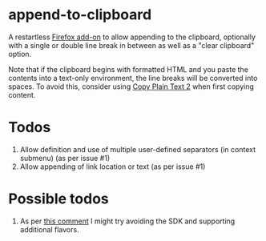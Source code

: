 # append-to-clipboard

A restartless
[Firefox add-on](https://addons.mozilla.org/en-US/firefox/addon/append-to-clipboard/)
to allow appending to the clipboard, optionally with a single or double
line break in between as well as a "clear clipboard" option.

Note that if the clipboard begins with formatted HTML and you paste the
contents into a text-only environment, the line breaks will be converted
into spaces. To avoid this, consider using
[Copy Plain Text 2](https://addons.mozilla.org/en-US/firefox/addon/copy-plain-text-2/)
when first copying content.

# Todos
1. Allow definition and use of multiple user-defined separators (in context submenu) (as per issue #1)
1. Allow appending of link location or text (as per issue #1)

# Possible todos
1. As per [this comment](https://ask.mozilla.org/question/443/preserving-line-breaks-when-pasting-formatted-clipboard-to-unformatted/)
I might try avoiding the SDK and supporting additional flavors.
